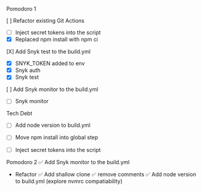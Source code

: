 Pomodoro 1

[ ] Refactor existing Git Actions
 - [ ] Inject secret tokens into the script
 - [X] Replaced npm install with npm ci

[X] Add Snyk test to the build.yml
- [X] SNYK_TOKEN added to env
- [X] Snyk auth
- [X] Snyk test

[ ] Add Snyk monitor to the build.yml
- [ ] Snyk monitor

Tech Debt
- [ ] Add node version to build.yml
- [ ] Move npm install into global step
- [ ] Inject secret tokens into the script


Pomodoro 2
✅ Add Snyk monitor to the build.yml
- Refactor
    ✅ Add shallow clone
    ✅ remove comments
✅ Add node version to build.yml (explore nvmrc compatiability)

